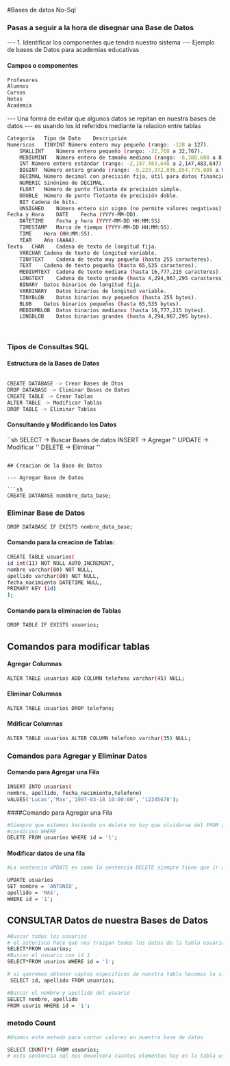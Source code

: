 #Bases de datos No-Sql 
### Pasas a seguir a la hora de disegnar una Base de Datos 
--- 1. Identificar los componentes que tendra nuestro sistema 
--- Ejemplo de bases de Datos para academias  educativas 
#### Campos o componentes 

```sh
Profesores 
Alumnos 
Cursos 
Notas 
Academia 
```

--- Una forma de evitar que algunos datos se repitan en nuestra bases de datos
--- es usando los id referidos mediante la relacion entre tablas 

```sh
Categoría	Tipo de Dato	Descripción
Numéricos	TINYINT	Número entero muy pequeño (rango: -128 a 127).
	SMALLINT	Número entero pequeño (rango: -32,768 a 32,767).
	MEDIUMINT	Número entero de tamaño mediano (rango: -8,388,608 a 8,388,607).
	INT	Número entero estándar (rango: -2,147,483,648 a 2,147,483,647).
	BIGINT	Número entero grande (rango: -9,223,372,036,854,775,808 a 9,223,372,036,854,775,807).
	DECIMAL	Número decimal con precisión fija, útil para datos financieros.
	NUMERIC	Sinónimo de DECIMAL.
	FLOAT	Número de punto flotante de precisión simple.
	DOUBLE	Número de punto flotante de precisión doble.
	BIT	Cadena de bits.
	UNSIGNED	Número entero sin signo (no permite valores negativos). Esto mejora mucho el rendimiento del propio campo.
Fecha y Hora	DATE	Fecha (YYYY-MM-DD).
	DATETIME	Fecha y hora (YYYY-MM-DD HH:MM:SS).
	TIMESTAMP	Marca de tiempo (YYYY-MM-DD HH:MM:SS).
	TIME	Hora (HH:MM:SS).
	YEAR	Año (AAAA).
Texto	CHAR	Cadena de texto de longitud fija.
	VARCHAR	Cadena de texto de longitud variable.
	TINYTEXT	Cadena de texto muy pequeña (hasta 255 caracteres).
	TEXT	Cadena de texto pequeña (hasta 65,535 caracteres).
	MEDIUMTEXT	Cadena de texto mediana (hasta 16,777,215 caracteres).
	LONGTEXT	Cadena de texto grande (hasta 4,294,967,295 caracteres).
	BINARY	Datos binarios de longitud fija.
	VARBINARY	Datos binarios de longitud variable.
	TINYBLOB	Datos binarios muy pequeños (hasta 255 bytes).
	BLOB	Datos binarios pequeños (hasta 65,535 bytes).
	MEDIUMBLOB	Datos binarios medianos (hasta 16,777,215 bytes).
	LONGBLOB	Datos binarios grandes (hasta 4,294,967,295 bytes).
	
		
```
### Tipos de Consultas SQL

#### Estructura de la Bases de Datos 

```sh

CREATE DATABASE -> Crear Bases de Dtos 
DROP DATABASE -> Eliminar Bases de Datos 
CREATE TABLE -> Crear Tablas 
ALTER TABLE -> Modificar Tablas 
DROP TABLE -> Eliminar Tablas 
```
#### Consultando y Modificando los Datos 

``sh 
SELECT -> Buscar  Bases de datos 
INSERT -> Agregar   ''
UPDATE -> Modificar   ''
DELETE -> Eliminar    ''
```

## Creacion de la Base de Datos 

--- Agregar Base de Datos 

```sh
CREATE DATABASE nombbre_data_base; 
```
### Eliminar Base de Datos 

```sh
DROP DATABASE IF EXISTS nombre_data_base; 
```

#### Comando para la creacion de Tablas:

```sh
CREATE TABLE usuarios(
id int(11) NOT NULL AUTO_INCREMENT,
nombre varchar(80) NOT NULL,
apellido varchar(80) NOT NULL,
fecha_nacimiento DATETIME NULL,
PRIMARY KEY (id)
);
```
#### Comando para la eliminacion de Tablas 

```sh
DROP TABLE IF EXISTS usuarios; 
```
## Comandos para modificar tablas 

#### Agregar Columnas 
```sh
ALTER TABLE usuarios ADD COLUMN telefono varchar(45) NULL;
```
#### Eliminar Columnas 
```sh
ALTER TABLE usuarios DROP telefono;
```
#### Mdificar Columnas
```sh
ALTER TABLE usuarios ALTER COLUMN telefono varchar(35) NULL;
```

### Comandos para Agregar y Eliminar Datos 

#### Comando para Agregar una Fila 

```sh 
INSERT INTO usuarios(
nombre, apellido, fecha_nacimiento,telefono)
VALUES('Lucas','Mas','1997-03-18 10:00:00', '12345678');
```
####Comando para Agregar una Fila 
```sh
#Siempre que estemos haciendo un delete no hay que olvidarse del FROM y de la 
#condicion WHERE 
DELETE FROM usuarios WHERE id = '1';
```

#### Modificar datos de una fila 

```sh 
#La sentencia UPDATE es como la sentencia DELETE siempre tiene que ir acompanado de un WHERER 

UPDATE usuarios 
SET nombre = 'ANTONIO',
apellido = 'MAS',
WHERE id = '1';
```	
## CONSULTAR Datos de nuestra Bases de Datos 

```sh
#Buscar todos los usuarios
# el asterisco hace que nos traigan todos los datos de la tabla usuarios de nuestra DB 
SELECT*FROM usuarios;
#Buscar el usuario con id 1
SELECT*FROM usurios WHERE id = '1';

# si queremos obtener captos especificos de nuestra tabla hacemos lo siguiente 
 SELECT id, apellido FROM usuarios; 

#Buscar el nombre y apellido del usuario 
SELECT nombre, apellido
FROM usuris WHERE id = '1';
```

### metodo Count 
```sh 
#Usamos este metodo para contar valores en nuestra base de datos

SELECT COUNT(*) FROM usuarios;
# esta sentencia sql nos devolvera cuantos elementos hay en la tabla usuarios 
```











	
